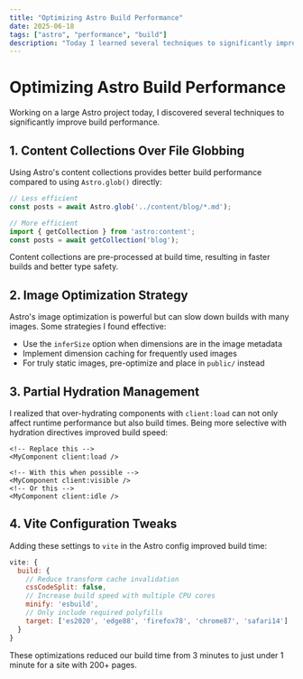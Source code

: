 ```yaml
---
title: "Optimizing Astro Build Performance"
date: 2025-06-18
tags: ["astro", "performance", "build"]
description: "Today I learned several techniques to significantly improve build times in larger Astro projects."
---
```


# Optimizing Astro Build Performance

Working on a large Astro project today, I discovered several techniques to significantly improve build performance.

## 1. Content Collections Over File Globbing

Using Astro's content collections provides better build performance compared to using `Astro.glob()` directly:

```typescript
// Less efficient
const posts = await Astro.glob('../content/blog/*.md');

// More efficient
import { getCollection } from 'astro:content';
const posts = await getCollection('blog');
```

Content collections are pre-processed at build time, resulting in faster builds and better type safety.

## 2. Image Optimization Strategy

Astro's image optimization is powerful but can slow down builds with many images. Some strategies I found effective:

- Use the `inferSize` option when dimensions are in the image metadata
- Implement dimension caching for frequently used images
- For truly static images, pre-optimize and place in `public/` instead

## 3. Partial Hydration Management

I realized that over-hydrating components with `client:load` can not only affect runtime performance but also build times. Being more selective with hydration directives improved build speed:

```astro
<!-- Replace this -->
<MyComponent client:load />

<!-- With this when possible -->
<MyComponent client:visible />
<!-- Or this -->
<MyComponent client:idle />
```

## 4. Vite Configuration Tweaks

Adding these settings to `vite` in the Astro config improved build time:

```js
vite: {
  build: {
    // Reduce transform cache invalidation
    cssCodeSplit: false,
    // Increase build speed with multiple CPU cores
    minify: 'esbuild',
    // Only include required polyfills
    target: ['es2020', 'edge88', 'firefox78', 'chrome87', 'safari14']
  }
}
```

These optimizations reduced our build time from 3 minutes to just under 1 minute for a site with 200+ pages.